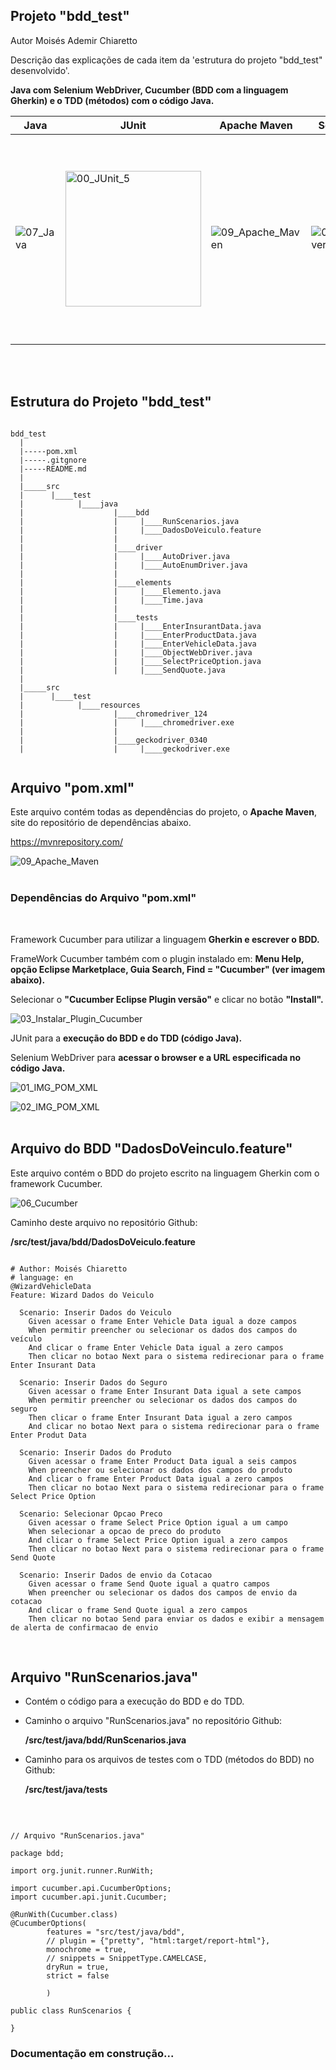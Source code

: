 ## Projeto "bdd_test"

Autor Moisés Ademir Chiaretto
  
Descrição das explicações de cada item da 'estrutura do projeto "bdd_test" desenvolvido'.
  
**Java com Selenium WebDriver, Cucumber (BDD com a linguagem Gherkin) e o TDD (métodos) com o código Java.**
<br>

|Java		|JUnit	|Apache Maven	|Selenium WebDriver	|Cucumber	|IDE Eclipse	|
|---------------|-------|---------------|-----------------------|---------------|---------------|
| ![07_Java](https://github.com/moiseschiaretto/JavaWeb/assets/84775466/cc07e458-d90e-4fd4-ba5b-cc1d281f39ad) | <img width="217" alt="00_JUnit_5" src="https://github.com/moiseschiaretto/JavaWeb/assets/84775466/355bcdd9-3cea-4333-9296-a18c57081401"> | ![09_Apache_Maven](https://github.com/moiseschiaretto/JavaWeb/assets/84775466/a302dfe3-f02c-4a80-94b6-d7d6ac0c922f) | ![08_Selenium_Webdriver](https://github.com/moiseschiaretto/JavaWeb/assets/84775466/564c3477-32ce-4481-b81d-482fd6596abf) | ![06_Cucumber](https://github.com/moiseschiaretto/JavaWeb/assets/84775466/601bc1e4-c198-4a3b-8258-c475ab77e15d) | <img width="329" alt="00_Logo_IDE_Eclipse" src="https://github.com/moiseschiaretto/JavaWeb/assets/84775466/8acd8574-c949-41e4-85ac-deb6730b516d"> |

<br>
<br>
 

## Estrutura do Projeto "bdd_test"


```

bdd_test
  |
  |-----pom.xml
  |-----.gitgnore
  |-----README.md
  |
  |_____src
  |      |____test
  |            |____java
  |                    |____bdd
  |                    |     |____RunScenarios.java
  |                    |     |____DadosDoVeiculo.feature
  |                    |
  |                    |____driver
  |                    |     |____AutoDriver.java
  |                    |     |____AutoEnumDriver.java
  |                    |
  |                    |____elements
  |                    |     |____Elemento.java
  |                    |     |____Time.java
  |                    |
  |                    |____tests
  |                    |     |____EnterInsurantData.java
  |                    |     |____EnterProductData.java
  |                    |     |____EnterVehicleData.java
  |                    |     |____ObjectWebDriver.java
  |                    |     |____SelectPriceOption.java
  |                    |     |____SendQuote.java
  |
  |_____src
  |      |____test
  |            |____resources
  |                    |____chromedriver_124
  |                    |     |____chromedriver.exe
  |                    |        
  |                    |____geckodriver_0340
  |                    |     |____geckodriver.exe


```

## Arquivo "pom.xml"

Este arquivo contém todas as dependências do projeto, o **Apache Maven**, site do repositório de dependências abaixo.

https://mvnrepository.com/
<br>

![09_Apache_Maven](https://github.com/moiseschiaretto/JavaWeb/assets/84775466/a89cac1e-cf2b-460a-a388-57a2b748a992)
<br>
<br>


### Dependências do Arquivo "pom.xml"
<br>

Framework Cucumber para utilizar a linguagem **Gherkin e escrever o BDD.**

FrameWork Cucumber também com o plugin instalado em: **Menu Help, opção Eclipse Marketplace, Guia Search, Find = "Cucumber" (ver imagem abaixo).**
     
Selecionar o **"Cucumber Eclipse Plugin versão"** e clicar no botão **"Install".**

     
![03_Instalar_Plugin_Cucumber](https://github.com/moiseschiaretto/JavaWeb/assets/84775466/afb2be50-e135-4dc3-93e0-780167dfd69f)

 
JUnit para a **execução do BDD e do TDD (código Java).**
 
Selenium WebDriver para **acessar o browser e a URL especificada no código Java.**


![01_IMG_POM_XML](https://github.com/moiseschiaretto/JavaWeb/assets/84775466/6b49dcee-9e84-4c4d-b486-7d5b53fb138e)


![02_IMG_POM_XML](https://github.com/moiseschiaretto/JavaWeb/assets/84775466/49cb27e0-b3f6-43ee-a02a-213816aa306b)
<br>
<br>


## Arquivo do BDD "DadosDoVeinculo.feature"

Este arquivo contém o BDD do projeto escrito na linguagem Gherkin com o framework Cucumber.

![06_Cucumber](https://github.com/moiseschiaretto/JavaWeb/assets/84775466/7f6c2e79-4edc-4e9b-9aed-d604b8b94265)


Caminho deste arquivo no repositório Github:
<br>

**/src/test/java/bdd/DadosDoVeiculo.feature**


```

# Author: Moisés Chiaretto
# language: en
@WizardVehicleData
Feature: Wizard Dados do Veiculo

  Scenario: Inserir Dados do Veiculo
    Given acessar o frame Enter Vehicle Data igual a doze campos
    When permitir preencher ou selecionar os dados dos campos do veículo
    And clicar o frame Enter Vehicle Data igual a zero campos
    Then clicar no botao Next para o sistema redirecionar para o frame Enter Insurant Data

  Scenario: Inserir Dados do Seguro
    Given acessar o frame Enter Insurant Data igual a sete campos
    When permitir preencher ou selecionar os dados dos campos do seguro
    Then clicar o frame Enter Insurant Data igual a zero campos
    And clicar no botao Next para o sistema redirecionar para o frame Enter Produt Data

  Scenario: Inserir Dados do Produto
    Given acessar o frame Enter Product Data igual a seis campos
    When preencher ou selecionar os dados dos campos do produto
    And clicar o frame Enter Product Data igual a zero campos
    Then clicar no botao Next para o sistema redirecionar para o frame Select Price Option

  Scenario: Selecionar Opcao Preco
    Given acessar o frame Select Price Option igual a um campo
    When selecionar a opcao de preco do produto
    And clicar o frame Select Price Option igual a zero campos
    Then clicar no botao Next para o sistema redirecionar para o frame Send Quote

  Scenario: Inserir Dados de envio da Cotacao
    Given acessar o frame Send Quote igual a quatro campos
    When preencher ou selecionar os dados dos campos de envio da cotacao
    And clicar o frame Send Quote igual a zero campos
    Then clicar no botao Send para enviar os dados e exibir a mensagem de alerta de confirmacao de envio

```
<br>


## Arquivo "RunScenarios.java"

- Contém o código para a execução do BDD e do TDD.

- Caminho o arquivo "RunScenarios.java" no repositório Github:

	**/src/test/java/bdd/RunScenarios.java**

- Caminho para os arquivos de testes com o TDD (métodos do BDD) no Github:

	**/src/test/java/tests**
<br>


```

// Arquivo "RunScenarios.java"

package bdd;

import org.junit.runner.RunWith;

import cucumber.api.CucumberOptions;
import cucumber.api.junit.Cucumber;

@RunWith(Cucumber.class)
@CucumberOptions(
		features = "src/test/java/bdd",
		// plugin = {"pretty", "html:target/report-html"},
		monochrome = true,
		// snippets = SnippetType.CAMELCASE,
		dryRun = true,
		strict = false
		
		)

public class RunScenarios {

}

```


### Documentação em construção...
